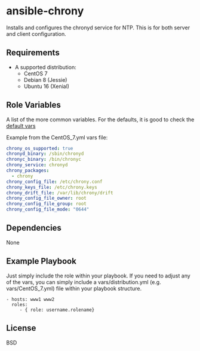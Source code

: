 ansible-chrony
=========

Installs and configures the chronyd service for NTP.  This is for both server and client configuration.

Requirements
------------

* A supported distribution:
  * CentOS 7
  * Debian 8 (Jessie)
  * Ubuntu 16 (Xenial)

Role Variables
--------------

A list of the more common variables. For the defaults, it is good to check the [default vars](defaults/main.yml)

Example from the CentOS_7.yml vars file:

```yaml
chrony_os_supported: true
chronyd_binary: /sbin/chronyd
chronyc_binary: /bin/chronyc
chrony_service: chronyd
chrony_packages:
  - chrony
chrony_config_file: /etc/chrony.conf
chrony_keys_file: /etc/chrony.keys
chrony_drift_file: /var/lib/chrony/drift
chrony_config_file_owner: root
chrony_config_file_group: root
chrony_config_file_mode: "0644"
```

Dependencies
------------

None

Example Playbook
----------------

Just simply include the role within your playbook. If you need to adjust any of the vars, you can simply include a vars/distribution.yml (e.g. vars/CentOS_7.yml) file within your playbook structure.

    - hosts: www1 www2
      roles:
         - { role: username.rolename}

License
-------

BSD

